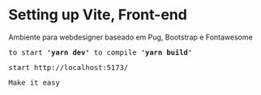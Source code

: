 <h1>Setting up Vite, Front-end</h1>

<p>Ambiente para webdesigner baseado em Pug, Bootstrap e Fontawesome</p>

<pre>to start <strong>'yarn dev'</strong> to compile <strong>'yarn build'</strong></pre>

<pre>start http://localhost:5173/</pre>

<pre>Make it easy</pre>

